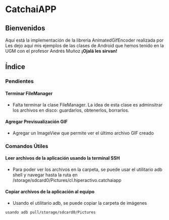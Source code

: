 # CatchaiAPP
## Bienvenidos
Aquí está la implementación de la librería AnimatedGifEncoder realizada por Les dejo aquí mis ejemplos de las clases de Android que hemos tenido en la UGM con el profesor Andrés Muñoz  **¡Ojalá les sirvan!**

## Índice
### Pendientes

#### Terminar FileManager
* Falta terminar la clase FileManager. La idea de esta clase es adminsitrar los archivos en disco: guardarlos, obtenerlos, borrarlos.

#### Agregar Previsualización GIF
* Agregar un ImageView que permite ver el último archivo GIF creado

### Comandos Útiles

#### Leer archivos de la aplicación usando la terminal SSH
* Para poder ver los archivos en la carpeta, se puede usar el utilitario adb shell y navegar hasta la ruta en /storage/sdcard0/Pictures/cl.hiperactivo.catchaiapp

#### Copiar archivos de la aplicación al equipo
* Usando el utilitario adb, se puede copiar la carpeta de imágenes 

`usando adb pull/storage/sdcard0/Pictures
`